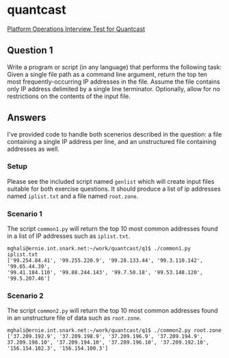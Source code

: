 # quantcast
[Platform Operations Interview Test for Quantcast](../../master/README.md)

## Question 1
Write a program or script (in any language) that performs the following task: Given a single file path as a command line argument, return the top ten most frequently-occurring IP addresses in the file. Assume the file contains only IP address delimited by a single line terminator. Optionally, allow for no restrictions on the contents of the input file.


## Answers
I've provided code to handle both scenerios described in the question: a file containing a single IP address per line, and an unstructured file containing addresses as well.


### Setup
Please see the included script named `genlist` which will create input files suitable for both exercise questions. It should produce a list of ip addresses named `iplist.txt` and a file named `root.zone`.


### Scenario 1
The script `common1.py` will return the top 10 most common addresses found in a list of IP addresses such as `iplist.txt`.

```
mghali@ernie.int.snark.net:~/work/quantcast/q1$ ./common1.py iplist.txt 
['99.254.84.41', '99.255.220.9', '99.28.133.44', '99.3.110.142', '99.65.44.39',
'99.41.184.110', '99.88.244.143', '99.7.50.18', '99.53.148.120', '99.5.207.46']
```


### Scenario 2
The script `common2.py` will return the top 10 most common addresses found in an unstructure file of data such as `root.zone`.

```
mghali@ernie.int.snark.net:~/work/quantcast/q1$ ./common2.py root.zone 
['37.209.192.9', '37.209.198.9', '37.209.196.9', '37.209.194.9', 
37.209.198.10', '37.209.194.10', '37.209.196.10', '37.209.192.10',
'156.154.102.3', '156.154.100.3']
```

